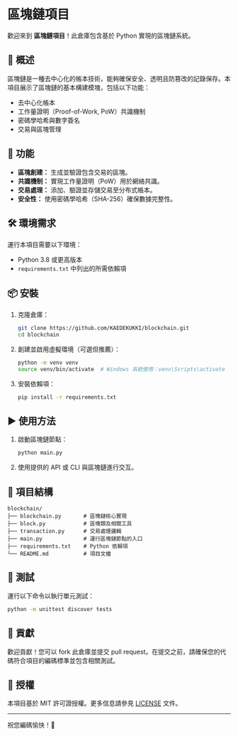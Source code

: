 # 區塊鏈項目

歡迎來到 **區塊鏈項目**！此倉庫包含基於 Python 實現的區塊鏈系統。

## 📜 概述

區塊鏈是一種去中心化的帳本技術，能夠確保安全、透明且防篡改的記錄保存。本項目展示了區塊鏈的基本構建模塊，包括以下功能：

- 去中心化帳本
- 工作量證明（Proof-of-Work, PoW）共識機制
- 密碼學哈希與數字簽名
- 交易與區塊管理

## 🚀 功能

- **區塊創建：** 生成並驗證包含交易的區塊。
- **共識機制：** 實現工作量證明（PoW）用於網絡共識。
- **交易處理：** 添加、驗證並存儲交易至分布式帳本。
- **安全性：** 使用密碼學哈希（SHA-256）確保數據完整性。

## 🛠️ 環境需求

運行本項目需要以下環境：

- Python 3.8 或更高版本
- `requirements.txt` 中列出的所需依賴項

## 📦 安裝

1. 克隆倉庫：
   ```bash
   git clone https://github.com/KAEDEKUKKI/blockchain.git
   cd blockchain
   ```

2. 創建並啟用虛擬環境（可選但推薦）：
   ```bash
   python -m venv venv
   source venv/bin/activate  # Windows 系統使用：venv\Scripts\activate
   ```

3. 安裝依賴項：
   ```bash
   pip install -r requirements.txt
   ```

## ▶️ 使用方法

1. 啟動區塊鏈節點：
   ```bash
   python main.py
   ```

2. 使用提供的 API 或 CLI 與區塊鏈進行交互。

## 📂 項目結構

```
blockchain/
├── blockchain.py       # 區塊鏈核心實現
├── block.py            # 區塊類及相關工具
├── transaction.py      # 交易處理邏輯
├── main.py             # 運行區塊鏈節點的入口
├── requirements.txt    # Python 依賴項
└── README.md           # 項目文檔
```

## 🧪 測試

運行以下命令以執行單元測試：
```bash
python -m unittest discover tests
```

## 🤝 貢獻

歡迎貢獻！您可以 fork 此倉庫並提交 pull request。在提交之前，請確保您的代碼符合項目的編碼標準並包含相關測試。

## 📜 授權

本項目基於 MIT 許可證授權。更多信息請參見 [LICENSE](LICENSE) 文件。

---

祝您編碼愉快！🚀
